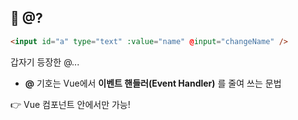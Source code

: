 ## 🚀 @?

```html
<input id="a" type="text" :value="name" @input="changeName" />
```

갑자기 등장한 @...

- **@** 기호는 Vue에서 **이벤트 핸들러(Event Handler)** 를 줄여 쓰는 문법

👉 Vue 컴포넌트 안에서만 가능!
